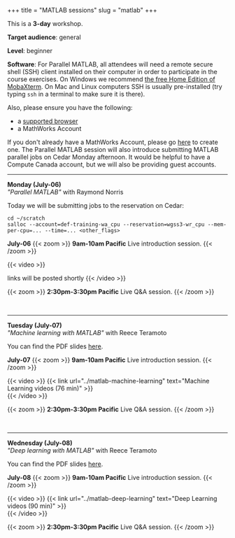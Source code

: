 +++
title = "MATLAB sessions"
slug = "matlab"
+++

This is a **3-day** workshop.

<!-- **Course plan**: -->

**Target audience**: general  

**Level**: beginner

<!-- **Prerequisites**:  -->

**Software**: For Parallel MATLAB, all attendees will need a remote secure shell (SSH) client installed
on their computer in order to participate in the course exercises. On Windows we recommend
[the free Home Edition of MobaXterm](https://mobaxterm.mobatek.net/download.html). On Mac and Linux
computers SSH is usually pre-installed (try typing `ssh` in a terminal to make sure it is there).

Also, please ensure you have the following:

- a [supported browser](https://www.mathworks.com/support/requirements/browser-requirements.html)
- a MathWorks Account

If you don't already have a MathWorks Account, please go [here](https://www.mathworks.com/login) to
create one. The Parallel MATLAB session will also introduce submitting MATLAB parallel jobs on Cedar
Monday afternoon. It would be helpful to have a Compute Canada account, but we will also be providing
guest accounts.

<!-- We have some short videos for each of the session, that will be posted shortly. They can be watched -->
<!-- before or during the sessions. At the start of each morning session we will walk folks through logging -->
<!-- into MATLAB as well as downloading the day's workshop material. The afternoon will be spent answering -->
<!-- questions/demos. -->

---

**Monday (July-06)**  
*"Parallel MATLAB"* with Raymond Norris
<!-- will need guest accounts on Cedar + reservation for this session -->

Today we will be submitting jobs to the reservation on Cedar:

```
cd ~/scratch
salloc --account=def-training-wa_cpu --reservation=wgss3-wr_cpu --mem-per-cpu=... --time=... <other_flags>
```

**July-06**
{{< zoom >}}
<b>9am-10am Pacific</b>
Live introduction session.
{{< /zoom >}}

{{< video >}}
<!-- {{< link url="../bash/bash-02-filesystem" text="Navigating the filesystem (9 min)" >}}<br> -->
links will be posted shortly
{{< /video >}}<br>

{{< zoom >}}
<b>2:30pm-3:30pm Pacific</b>
Live Q&A session.
{{< /zoom >}}

&nbsp;<br>

<!-- {{< yt bmtIg238xwQ 63 >}} -->

<!-- &nbsp;<br> -->

---

**Tuesday (July-07)**  
*"Machine learning with MATLAB"* with Reece Teramoto

You can find the PDF slides [here](/slides/matlabMachineLearning.pdf).

**July-07**
{{< zoom >}}
<b>9am-10am Pacific</b>
Live introduction session.
{{< /zoom >}}

{{< video >}}
{{< link url="../matlab-machine-learning" text="Machine Learning videos (76 min)" >}}<br>
{{< /video >}}<br>

{{< zoom >}}
<b>2:30pm-3:30pm Pacific</b>
Live Q&A session.
{{< /zoom >}}

&nbsp;<br>

---

**Wednesday (July-08)**  
*"Deep learning with MATLAB"* with Reece Teramoto

You can find the PDF slides [here](/slides/matlabDeepLearning.pdf).

**July-08**
{{< zoom >}}
<b>9am-10am Pacific</b>
Live introduction session.
{{< /zoom >}}

{{< video >}}
{{< link url="../matlab-deep-learning" text="Deep Learning videos (90 min)" >}}<br>
{{< /video >}}<br>

{{< zoom >}}
<b>2:30pm-3:30pm Pacific</b>
Live Q&A session.
{{< /zoom >}}







<!-- Zoom conversation with Raymond and Reece -->
<!-- parallel workshop -->
<!-- - 30min video hosted at mathworks -->
<!-- - others online from mathworks -->
<!-- - they will email the instructions directly to all attendees and will cc me -->
<!-- machine learning and deep learning workshops -->
<!-- - will use breakout rooms -->
<!-- - Reece will send me his videos, Ok to upload them to WG's youtube channel -->
